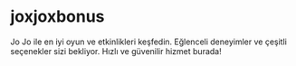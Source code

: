 # joxjoxbonus
Jo Jo ile en iyi oyun ve etkinlikleri keşfedin. Eğlenceli deneyimler ve çeşitli seçenekler sizi bekliyor. Hızlı ve güvenilir hizmet burada!
